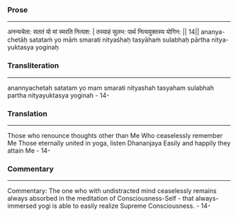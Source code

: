### Prose 
 --- 
अनन्यचेता: सततं यो मां स्मरति नित्यश: |
तस्याहं सुलभ: पार्थ नित्ययुक्तस्य योगिन: || 14||
ananya-chetāḥ satataṁ yo māṁ smarati nityaśhaḥ
tasyāhaṁ sulabhaḥ pārtha nitya-yuktasya yoginaḥ

### Transliteration 
 --- 
anannyachetah satatam yo mam smarati nityashah tasyaham sulabhah partha nityayuktasya yoginah - 14-

### Translation 
 --- 
Those who renounce thoughts other than Me Who ceaselessly remember Me Those eternally united in yoga, listen Dhananjaya Easily and happily they attain Me - 14-

### Commentary 
 --- 
Commentary: The one who with undistracted mind ceaselessly remains always absorbed in the meditation of Consciousness-Self - that always-immersed yogi is able to easily realize Supreme Consciousness. - 14-